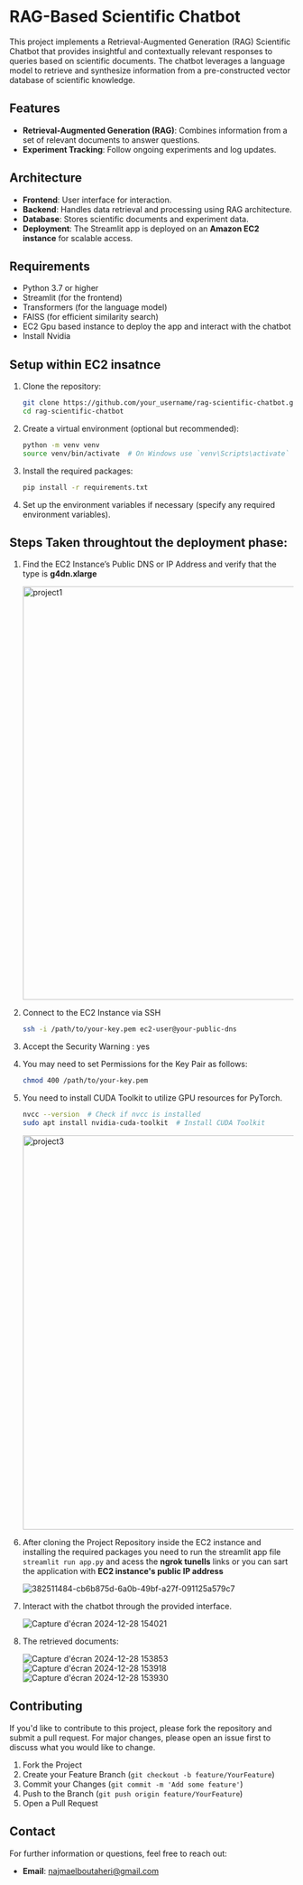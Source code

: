 # RAG-Based Scientific Chatbot

This project implements a Retrieval-Augmented Generation (RAG) Scientific Chatbot that provides insightful and contextually relevant responses to queries based on scientific documents. The chatbot leverages a language model to retrieve and synthesize information from a pre-constructed vector database of scientific knowledge.

## Features

- **Retrieval-Augmented Generation (RAG)**: Combines information from a set of relevant documents to answer questions.
- **Experiment Tracking**: Follow ongoing experiments and log updates.

## Architecture

- **Frontend**: User interface for interaction.
- **Backend**: Handles data retrieval and processing using RAG architecture.
- **Database**: Stores scientific documents and experiment data.
- **Deployment**: The Streamlit app is deployed on an **Amazon EC2 instance** for scalable access.

## Requirements

- Python 3.7 or higher
- Streamlit (for the frontend)
- Transformers (for the language model)
- FAISS (for efficient similarity search)
- EC2 Gpu based instance to deploy the app and interact with the chatbot
- Install Nvidia 

## Setup within EC2 insatnce

1. Clone the repository:
   ```bash
   git clone https://github.com/your_username/rag-scientific-chatbot.git
   cd rag-scientific-chatbot
   ```
2. Create a virtual environment (optional but recommended):
   ```bash
   python -m venv venv
   source venv/bin/activate  # On Windows use `venv\Scripts\activate`
   ```
3. Install the required packages:
   ```bash 
   pip install -r requirements.txt
   ```
4. Set up the environment variables if necessary (specify any required environment variables).

## Steps Taken throughtout the deployment phase:

1. Find the EC2 Instance’s Public DNS or IP Address and verify that the type is **g4dn.xlarge**

   <img width="732" alt="project1" src="https://github.com/user-attachments/assets/6220533b-ee67-488f-b69f-5f67e5382bb0">
   
2. Connect to the EC2 Instance via SSH
   ```bash
   ssh -i /path/to/your-key.pem ec2-user@your-public-dns
   ```
3. Accept the Security Warning : yes
4. You may need to set Permissions for the Key Pair as follows:
   ```bash
   chmod 400 /path/to/your-key.pem
   ```
5. You need to install CUDA Toolkit to utilize GPU resources for PyTorch.
   ```bash
   nvcc --version  # Check if nvcc is installed
   sudo apt install nvidia-cuda-toolkit  # Install CUDA Toolkit
   ```
   <img width="698" alt="project3" src="https://github.com/user-attachments/assets/ccc0560e-d7f6-4d8a-af94-b3e5b5374718">
   
6. After cloning the Project Repository inside the EC2 instance and installing the required packages you need to run the streamlit app file ```streamlit run app.py``` and acess the  **ngrok tunells** links or you can sart the application with **EC2 instance's public IP address**

   ![382511484-cb6b875d-6a0b-49bf-a27f-091125a579c7](https://github.com/user-attachments/assets/f0b037cf-da39-42ed-ae35-be9ba4f4db29)

   
7. Interact with the chatbot through the provided interface.

   ![Capture d'écran 2024-12-28 154021](https://github.com/user-attachments/assets/ba4abd72-97da-487a-9913-83c66114bc11)



8. The retrieved documents:

   ![Capture d'écran 2024-12-28 153853](https://github.com/user-attachments/assets/247837e4-7569-4df1-a356-5583e085faa0)
   ![Capture d'écran 2024-12-28 153918](https://github.com/user-attachments/assets/7e449ed3-c81c-4f73-aa40-18e75c6888d5)
   ![Capture d'écran 2024-12-28 153930](https://github.com/user-attachments/assets/dbfb2b4a-6af6-4cb7-899e-e12a2834c7e0)



   

   

## Contributing

If you'd like to contribute to this project, please fork the repository and submit a pull request. For major changes, please open an issue first to discuss what you would like to change.

1. Fork the Project
2. Create your Feature Branch (`git checkout -b feature/YourFeature`)
3. Commit your Changes (`git commit -m 'Add some feature'`)
4. Push to the Branch (`git push origin feature/YourFeature`)
5. Open a Pull Request
   
## Contact

For further information or questions, feel free to reach out:
- **Email**: najmaelboutaheri@gmail.com
